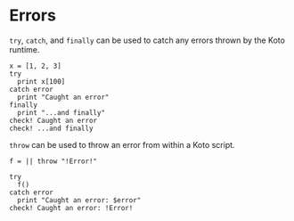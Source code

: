 # Errors

`try`, `catch`, and `finally` can be used to catch any errors thrown by the Koto runtime.

```koto
x = [1, 2, 3]
try
  print x[100]
catch error 
  print "Caught an error"
finally
  print "...and finally"
check! Caught an error
check! ...and finally
```

`throw` can be used to throw an error from within a Koto script.

```koto
f = || throw "!Error!"

try
  f()
catch error
  print "Caught an error: $error"
check! Caught an error: !Error!
```

